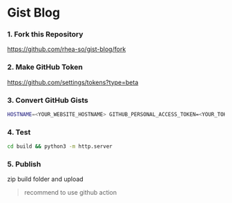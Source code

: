# Gist Blog

### 1. Fork this Repository

https://github.com/rhea-so/gist-blog/fork

### 2. Make GitHub Token

https://github.com/settings/tokens?type=beta

### 3. Convert GitHub Gists

```sh
HOSTNAME=<YOUR_WEBSITE_HOSTNAME> GITHUB_PERSONAL_ACCESS_TOKEN=<YOUR_TOKEN> npm run build
```

### 4. Test

```sh
cd build && python3 -m http.server
```

### 5. Publish

zip build folder and upload

> recommend to use github action
